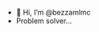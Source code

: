 - 👋 Hi, I’m @bezzamlmc
- Problem solver...

<!---
bezzamlmc/bezzamlmc is a ✨ special ✨ repository 
You can click the Preview link to take a look at your changes.
--->
